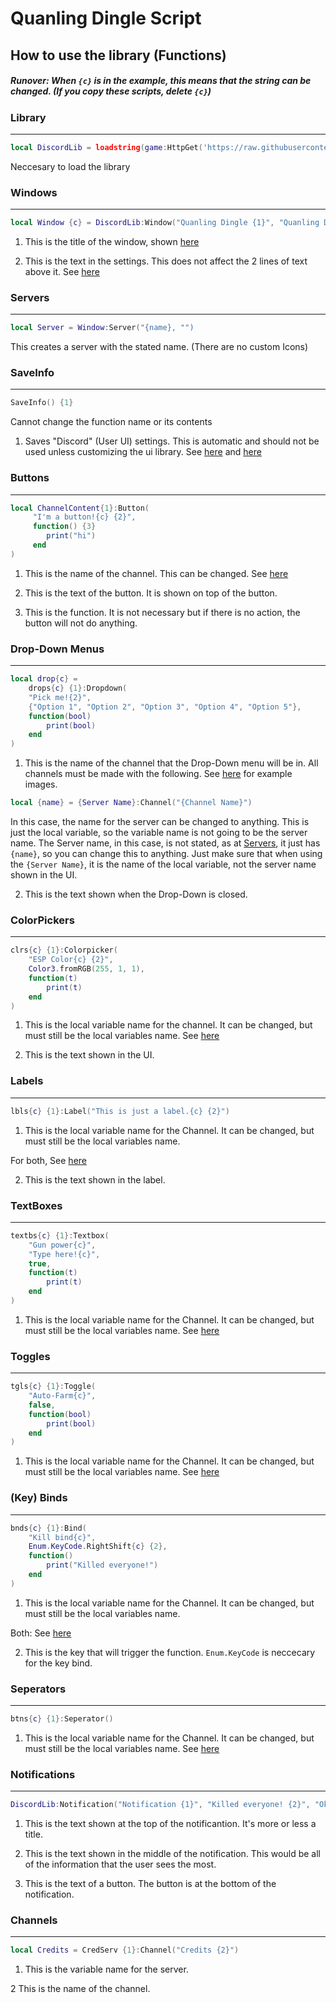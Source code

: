 # Quanling Dingle Script


## How to use the library (Functions)

##### Runover: When `{c}` is in the example, this means that the string can be changed. (If you copy these scripts, delete `{c}`)

### Library

------
```lua
local DiscordLib = loadstring(game:HttpGet('https://raw.githubusercontent.com/ThatError404/Quanling-Dingle-Script/main/ui-lib.lua', true))()
```
Neccesary to load the library

### Windows

------
```lua
local Window {c} = DiscordLib:Window("Quanling Dingle {1}", "Quanling Dingle Engine {2}")
```

1. This is the title of the window, shown [here](https://github.com/ThatError404/Quanling-Dingle-Script/blob/main/Example%20Images/QDS-MD-1.png?raw=true)

2. This is the text in the settings. This does not affect the 2 lines of text above it. See [here](https://github.com/ThatError404/Quanling-Dingle-Script/blob/main/Example%20Images/QDS-MD-2.png?raw=true)

### Servers

------
```lua
local Server = Window:Server("{name}, "")
```

This creates a server with the stated name. (There are no custom Icons)

### SaveInfo

------
```lua
SaveInfo() {1}
```
Cannot change the function name or its contents
1. Saves "Discord" (User UI) settings. This is automatic and should not be used unless customizing the ui library. See [here](https://github.com/ThatError404/Quanling-Dingle-Script/blob/main/Example%20Scripts/SaveInfo.lua) and [here](https://github.com/ThatError404/Quanling-Dingle-Script/blob/main/Example%20Images/QDS-MD-3.png?raw=true)


### Buttons

------

```lua
local ChannelContent{1}:Button(
     "I'm a button!{c} {2}",
     function() {3}
        print("hi")
     end
)
```

1. This is the name of the channel. This can be changed. See [here](https://github.com/ThatError404/Quanling-Dingle-Script/blob/main/Example%20Images/QDS-MD-4.png?raw=true)

2. This is the text of the button. It is shown on top of the button.

3. This is the function. It is not necessary but if there is no action, the button will not do anything.

### Drop-Down Menus

------

```lua
local drop{c} =
    drops{c} {1}:Dropdown(
    "Pick me!{2}",
    {"Option 1", "Option 2", "Option 3", "Option 4", "Option 5"},
    function(bool)
        print(bool)
    end
)
```

1. This is the name of the channel that the Drop-Down menu will be in. All channels must be made with the following. See [here](https://github.com/ThatError404/Quanling-Dingle-Script/blob/main/Example%20Images/QDS-MD-5.png?raw=true) for example images.
```lua
local {name} = {Server Name}:Channel("{Channel Name}")
```
In this case, the name for the server can be changed to anything. This is just the local variable, so the variable name is not going to be the server name. The Server name, in this case, is not stated, as at [Servers](https://github.com/ThatError404/Quanling-Dingle-Script/blob/main/README.md#servers), it just has `{name}`, so you can change this to anything. Just make sure that when using the `{Server Name}`, it is the name of the local variable, not the server name shown in the UI.

2. This is the text shown when the Drop-Down is closed.

### ColorPickers

------

```lua
clrs{c} {1}:Colorpicker(
    "ESP Color{c} {2}",
    Color3.fromRGB(255, 1, 1),
    function(t)
        print(t)
    end
)
```

1. This is the local variable name for the channel. It can be changed, but must still be the local variables name. See [here](https://github.com/ThatError404/Quanling-Dingle-Script/blob/main/Example%20Images/QDS-MD-6.png?raw=true)

2. This is the text shown in the UI.

### Labels

------

```lua
lbls{c} {1}:Label("This is just a label.{c} {2}")
```

1. This is the local variable name for the Channel. It can be changed, but must still be the local variables name.

For both, See [here](https://github.com/ThatError404/Quanling-Dingle-Script/blob/main/Example%20Images/QDS-MD-7.png?raw=true)

2. This is the text shown in the label.

### TextBoxes

------

```lua
textbs{c} {1}:Textbox(
    "Gun power{c}",
    "Type here!{c}",
    true,
    function(t)
        print(t)
    end
)
```

1. This is the local variable name for the Channel. It can be changed, but must still be the local variables name. See [here](https://github.com/ThatError404/Quanling-Dingle-Script/blob/main/Example%20Images/QDS-MD-8.png?raw=true)

### Toggles

------

```lua
tgls{c} {1}:Toggle(
    "Auto-Farm{c}",
    false,
    function(bool)
        print(bool)
    end
)
```
1. This is the local variable name for the Channel. It can be changed, but must still be the local variables name. See [here](https://github.com/ThatError404/Quanling-Dingle-Script/blob/main/Example%20Images/QDS-MD-9.png?raw=true)

### (Key) Binds

------

```lua
bnds{c} {1}:Bind(
    "Kill bind{c}",
    Enum.KeyCode.RightShift{c} {2},
    function()
        print("Killed everyone!")
    end
)
```
1. This is the local variable name for the Channel. It can be changed, but must still be the local variables name.

Both: See [here](https://github.com/ThatError404/Quanling-Dingle-Script/blob/main/Example%20Images/QDS-MD-10.png?raw=true)

2. This is the key that will trigger the function. `Enum.KeyCode` is neccecary for the key bind.

### Seperators

------

```lua
btns{c} {1}:Seperator()
```

1. This is the local variable name for the Channel. It can be changed, but must still be the local variables name. See [here](https://github.com/ThatError404/Quanling-Dingle-Script/blob/main/Example%20Images/QDS-MD-11.png?raw=true)

### Notifications

------

```lua
DiscordLib:Notification("Notification {1}", "Killed everyone! {2}", "Okay! {3}")
```

1. This is the text shown at the top of the notificantion. It's more or less a title.

2. This is the text shown in the middle of the notification. This would be all of the information that the user sees the most.

3. This is the text of a button. The button is at the bottom of the notification.

### Channels

------

```lua
local Credits = CredServ {1}:Channel("Credits {2}")
```
1. This is the variable name for the server.

2 This is the name of the channel.
